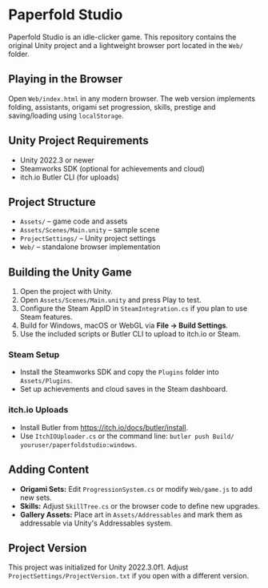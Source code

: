 # Paperfold Studio

Paperfold Studio is an idle-clicker game. This repository contains the original Unity project and a lightweight browser port located in the `Web/` folder.

## Playing in the Browser

Open `Web/index.html` in any modern browser. The web version implements folding, assistants, origami set progression, skills, prestige and saving/loading using `localStorage`.

## Unity Project Requirements

- Unity 2022.3 or newer
- Steamworks SDK (optional for achievements and cloud)
- itch.io Butler CLI (for uploads)

## Project Structure

- `Assets/` – game code and assets
- `Assets/Scenes/Main.unity` – sample scene
- `ProjectSettings/` – Unity project settings
- `Web/` – standalone browser implementation

## Building the Unity Game

1. Open the project with Unity.
2. Open `Assets/Scenes/Main.unity` and press Play to test.
3. Configure the Steam AppID in `SteamIntegration.cs` if you plan to use Steam features.
4. Build for Windows, macOS or WebGL via **File → Build Settings**.
5. Use the included scripts or Butler CLI to upload to itch.io or Steam.

### Steam Setup

- Install the Steamworks SDK and copy the `Plugins` folder into `Assets/Plugins`.
- Set up achievements and cloud saves in the Steam dashboard.

### itch.io Uploads

- Install Butler from <https://itch.io/docs/butler/install>.
- Use `ItchIOUploader.cs` or the command line: `butler push Build/ youruser/paperfoldstudio:windows`.

## Adding Content

- **Origami Sets:** Edit `ProgressionSystem.cs` or modify `Web/game.js` to add new sets.
- **Skills:** Adjust `SkillTree.cs` or the browser code to define new upgrades.
- **Gallery Assets:** Place art in `Assets/Addressables` and mark them as addressable via Unity's Addressables system.

## Project Version

This project was initialized for Unity 2022.3.0f1. Adjust `ProjectSettings/ProjectVersion.txt` if you open with a different version.
